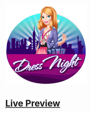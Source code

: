 ![Screenshot](https://github.com/Kallpolo/Game-nightdress/blob/main/demo.jpg)

# [Live Preview](https://kallpolo.github.io/Game-nightdress/)
